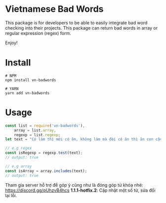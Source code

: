 
# Vietnamese Bad Words
This package is for developers to be able to easily integrate bad word checking into their projects.
This package can return bad words in array or regular expression (regex) form.

Enjoy!

Install
=======

	# NPM
    npm install vn-badwords

	# YARN
	yarn add vn-badwords


Usage
=====

```js
const list = require('vn-badwords'),
	array = list.array,
	regexp = list.regexp;
let text = "Có làm thì mới có ăn, không làm mà đòi có ăn thì ăn con cặc.";

// e.g regex
const isRegexp = regexp.test(text);
// output: true

// e.g array
const isArray = array.includes(text);
// output: true

```
Tham gia server hỗ trợ để góp ý cũng như là đóng góp từ khóa nhé: https://discord.gg/pUhzvB4hcs
**1.1.1-hotfix.2**: Cập nhật một số từ, sửa đổi lại lỗi.

